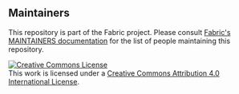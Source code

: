 ## Maintainers

This repository is part of the Fabric project.
Please consult [Fabric's MAINTAINERS documentation](https://github.com/ledgerone/fabric-ledgerone/blob/master/docs/source/MAINTAINERS.rst) for the list of people maintaining this repository.

<a rel="license" href="http://creativecommons.org/licenses/by/4.0/"><img alt="Creative Commons License" style="border-width:0" src="https://i.creativecommons.org/l/by/4.0/88x31.png" /></a><br />This work is licensed under a <a rel="license" href="http://creativecommons.org/licenses/by/4.0/">Creative Commons Attribution 4.0 International License</a>.
